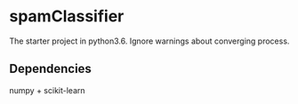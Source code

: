 # spamClassifier
The starter project in python3.6. Ignore warnings about converging process.
## Dependencies
numpy + scikit-learn
